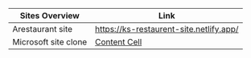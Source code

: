 |  Sites Overview   | Link |
| ------------- | ------------- |
| Arestaurant site   | https://ks-restaurent-site.netlify.app/ |
| Microsoft site clone | [Content Cell](https://ks-micros0ft-cl0ne.netlify.app/<br>)  |


